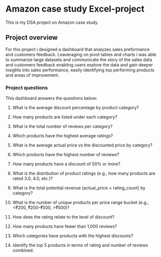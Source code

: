 # Amazon case study Excel-project
  This is my DSA project on Amazon case study.
   
## Project overview
 
  For this project i designed a dashboard that analyzes sales preformance and customers feedback. Leaveraging on pivot tables and charts i was able to summarize large datasets and communicate the story of the sales data and customers feedback enabling users explore the data and gain deeper insights into sales performance, easily identifying top performing products and areas of improvement. 

 ### Project questions
 
 This dashboard answers the questions below:
  
   1. What is the average discount percentage by product category? 

2. How many products are listed under each category? 

3. What is the total number of reviews per category?  

4. Which products have the highest average ratings? 

5. What is the average actual price vs the discounted price by category? 

6. Which products have the highest number of reviews? 

7. How many products have a discount of 50% or more? 

8. What is the distribution of product ratings (e.g., how many products are rated 3.0, 
4.0, etc.)? 

9. What is the total potential revenue (actual_price × rating_count) by category? 

10. What is the number of unique products per price range bucket (e.g., <₹200, 
₹200–₹500, >₹500)? 
11. How does the rating relate to the level of discount? 
12. How many products have fewer than 1,000 reviews? 
13. Which categories have products with the highest discounts? 
14. Identify the top 5 products in terms of rating and number of reviews combined.
